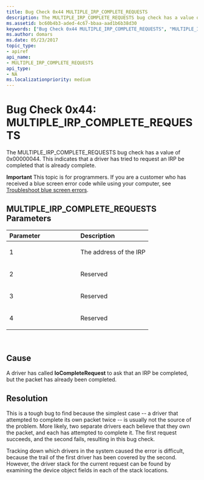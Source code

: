 ```yaml
---
title: Bug Check 0x44 MULTIPLE_IRP_COMPLETE_REQUESTS
description: The MULTIPLE_IRP_COMPLETE_REQUESTS bug check has a value of 0x00000044. This indicates that a driver has tried to request an IRP be completed that is already complete.
ms.assetid: bc60b4b3-aded-4c67-bbaa-aad1b6b38d30
keywords: ["Bug Check 0x44 MULTIPLE_IRP_COMPLETE_REQUESTS", "MULTIPLE_IRP_COMPLETE_REQUESTS"]
ms.author: domars
ms.date: 05/23/2017
topic_type:
- apiref
api_name:
- MULTIPLE_IRP_COMPLETE_REQUESTS
api_type:
- NA
ms.localizationpriority: medium
---
```


# Bug Check 0x44: MULTIPLE\_IRP\_COMPLETE\_REQUESTS


The MULTIPLE\_IRP\_COMPLETE\_REQUESTS bug check has a value of 0x00000044. This indicates that a driver has tried to request an IRP be completed that is already complete.

**Important** This topic is for programmers. If you are a customer who has received a blue screen error code while using your computer, see [Troubleshoot blue screen errors](http://windows.microsoft.com/windows-10/troubleshoot-blue-screen-errors).

## MULTIPLE\_IRP\_COMPLETE\_REQUESTS Parameters


<table>
<colgroup>
<col width="50%" />
<col width="50%" />
</colgroup>
<thead>
<tr class="header">
<th align="left">Parameter</th>
<th align="left">Description</th>
</tr>
</thead>
<tbody>
<tr class="odd">
<td align="left"><p>1</p></td>
<td align="left"><p>The address of the IRP</p></td>
</tr>
<tr class="even">
<td align="left"><p>2</p></td>
<td align="left"><p>Reserved</p></td>
</tr>
<tr class="odd">
<td align="left"><p>3</p></td>
<td align="left"><p>Reserved</p></td>
</tr>
<tr class="even">
<td align="left"><p>4</p></td>
<td align="left"><p>Reserved</p></td>
</tr>
</tbody>
</table>

 

Cause
-----

A driver has called **IoCompleteRequest** to ask that an IRP be completed, but the packet has already been completed.

Resolution
----------

This is a tough bug to find because the simplest case -- a driver that attempted to complete its own packet twice -- is usually not the source of the problem. More likely, two separate drivers each believe that they own the packet, and each has attempted to complete it. The first request succeeds, and the second fails, resulting in this bug check.

Tracking down which drivers in the system caused the error is difficult, because the trail of the first driver has been covered by the second. However, the driver stack for the current request can be found by examining the device object fields in each of the stack locations.

 

 




